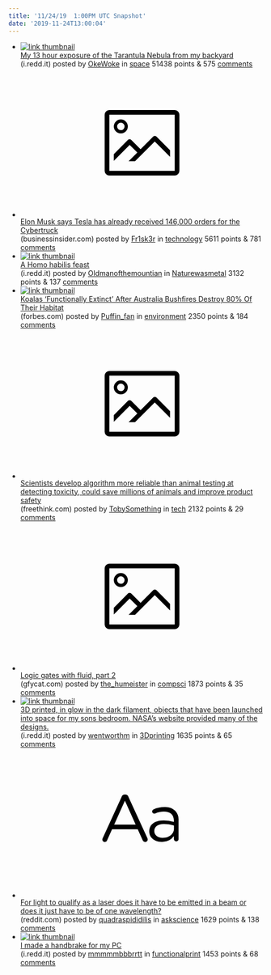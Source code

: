 ```yaml
---
title: '11/24/19  1:00PM UTC Snapshot'
date: '2019-11-24T13:00:04'
---
```

<ul>
<li><a href='https://i.redd.it/z1q19lndyi041.jpg'><img src='https://b.thumbs.redditmedia.com/WOyOXXReagq1ILMfAUB6SzGZpWjZbL-hAoXHMh_WgDc.jpg' alt='link thumbnail'></a><div><div class='linkTitle'><a href='https://i.redd.it/z1q19lndyi041.jpg'>My 13 hour exposure of the Tarantula Nebula from my backyard</a></div>(i.redd.it) posted by <a href='https://www.reddit.com/user/OkeWoke'>OkeWoke</a> in <a href='https://www.reddit.com/r/space'>space</a> 51438 points & 575 <a href='https://www.reddit.com/r/space/comments/e0qhuj/my_13_hour_exposure_of_the_tarantula_nebula_from/'>comments</a></div></li>

<li><a href='https://www.businessinsider.com/cybertruck-orders-tesla-elon-musk-2019-11'><svg version='1.1' viewBox='-34 -14 104 64' preserveAspectRatio='xMidYMid meet' xmlns='http://www.w3.org/2000/svg' xmlns:xlink='http://www.w3.org/1999/xlink'>
    <title>link thumbnail</title>
    <path d='M32,4H4A2,2,0,0,0,2,6V30a2,2,0,0,0,2,2H32a2,2,0,0,0,2-2V6A2,2,0,0,0,32,4ZM4,30V6H32V30Z'></path>
    <path d='M8.92,14a3,3,0,1,0-3-3A3,3,0,0,0,8.92,14Zm0-4.6A1.6,1.6,0,1,1,7.33,11,1.6,1.6,0,0,1,8.92,9.41Z'></path>
    <path d='M22.78,15.37l-5.4,5.4-4-4a1,1,0,0,0-1.41,0L5.92,22.9v2.83l6.79-6.79L16,22.18l-3.75,3.75H15l8.45-8.45L30,24V21.18l-5.81-5.81A1,1,0,0,0,22.78,15.37Z'></path>
</svg></a><div><div class='linkTitle'><a href='https://www.businessinsider.com/cybertruck-orders-tesla-elon-musk-2019-11'>Elon Musk says Tesla has already received 146,000 orders for the Cybertruck</a></div>(businessinsider.com) posted by <a href='https://www.reddit.com/user/Fr1sk3r'>Fr1sk3r</a> in <a href='https://www.reddit.com/r/technology'>technology</a> 5611 points & 781 <a href='https://www.reddit.com/r/technology/comments/e0qhdh/elon_musk_says_tesla_has_already_received_146000/'>comments</a></div></li>

<li><a href='https://i.redd.it/xk0rejzxth041.jpg'><img src='https://b.thumbs.redditmedia.com/JGl1qJ8M_1V8Nsk6ahOqwrsz71eV2VbRfP-6Vfgok1U.jpg' alt='link thumbnail'></a><div><div class='linkTitle'><a href='https://i.redd.it/xk0rejzxth041.jpg'>A Homo habilis feast</a></div>(i.redd.it) posted by <a href='https://www.reddit.com/user/Oldmanofthemountian'>Oldmanofthemountian</a> in <a href='https://www.reddit.com/r/Naturewasmetal'>Naturewasmetal</a> 3132 points & 137 <a href='https://www.reddit.com/r/Naturewasmetal/comments/e0ncdg/a_homo_habilis_feast/'>comments</a></div></li>

<li><a href='https://www.forbes.com/sites/trevornace/2019/11/23/koalas-functionally-extinct-after-australia-bushfires-destroy-80-of-their-habitat/'><img src='https://a.thumbs.redditmedia.com/opOoqNjgRcy2orE-MmiDYiWjJWS_bN3fqJaVOQS3VV8.jpg' alt='link thumbnail'></a><div><div class='linkTitle'><a href='https://www.forbes.com/sites/trevornace/2019/11/23/koalas-functionally-extinct-after-australia-bushfires-destroy-80-of-their-habitat/'>Koalas ‘Functionally Extinct’ After Australia Bushfires Destroy 80% Of Their Habitat</a></div>(forbes.com) posted by <a href='https://www.reddit.com/user/Puffin_fan'>Puffin_fan</a> in <a href='https://www.reddit.com/r/environment'>environment</a> 2350 points & 184 <a href='https://www.reddit.com/r/environment/comments/e0ocmx/koalas_functionally_extinct_after_australia/'>comments</a></div></li>

<li><a href='https://www.freethink.com/articles/ai-could-replace-testing-chemicals-on-animals'><svg version='1.1' viewBox='-34 -14 104 64' preserveAspectRatio='xMidYMid meet' xmlns='http://www.w3.org/2000/svg' xmlns:xlink='http://www.w3.org/1999/xlink'>
    <title>link thumbnail</title>
    <path d='M32,4H4A2,2,0,0,0,2,6V30a2,2,0,0,0,2,2H32a2,2,0,0,0,2-2V6A2,2,0,0,0,32,4ZM4,30V6H32V30Z'></path>
    <path d='M8.92,14a3,3,0,1,0-3-3A3,3,0,0,0,8.92,14Zm0-4.6A1.6,1.6,0,1,1,7.33,11,1.6,1.6,0,0,1,8.92,9.41Z'></path>
    <path d='M22.78,15.37l-5.4,5.4-4-4a1,1,0,0,0-1.41,0L5.92,22.9v2.83l6.79-6.79L16,22.18l-3.75,3.75H15l8.45-8.45L30,24V21.18l-5.81-5.81A1,1,0,0,0,22.78,15.37Z'></path>
</svg></a><div><div class='linkTitle'><a href='https://www.freethink.com/articles/ai-could-replace-testing-chemicals-on-animals'>Scientists develop algorithm more reliable than animal testing at detecting toxicity, could save millions of animals and improve product safety</a></div>(freethink.com) posted by <a href='https://www.reddit.com/user/TobySomething'>TobySomething</a> in <a href='https://www.reddit.com/r/tech'>tech</a> 2132 points & 29 <a href='https://www.reddit.com/r/tech/comments/e0ncxv/scientists_develop_algorithm_more_reliable_than/'>comments</a></div></li>

<li><a href='https://gfycat.com/querulousimaginarybluewhale'><svg version='1.1' viewBox='-34 -14 104 64' preserveAspectRatio='xMidYMid meet' xmlns='http://www.w3.org/2000/svg' xmlns:xlink='http://www.w3.org/1999/xlink'>
    <title>link thumbnail</title>
    <path d='M32,4H4A2,2,0,0,0,2,6V30a2,2,0,0,0,2,2H32a2,2,0,0,0,2-2V6A2,2,0,0,0,32,4ZM4,30V6H32V30Z'></path>
    <path d='M8.92,14a3,3,0,1,0-3-3A3,3,0,0,0,8.92,14Zm0-4.6A1.6,1.6,0,1,1,7.33,11,1.6,1.6,0,0,1,8.92,9.41Z'></path>
    <path d='M22.78,15.37l-5.4,5.4-4-4a1,1,0,0,0-1.41,0L5.92,22.9v2.83l6.79-6.79L16,22.18l-3.75,3.75H15l8.45-8.45L30,24V21.18l-5.81-5.81A1,1,0,0,0,22.78,15.37Z'></path>
</svg></a><div><div class='linkTitle'><a href='https://gfycat.com/querulousimaginarybluewhale'>Logic gates with fluid, part 2</a></div>(gfycat.com) posted by <a href='https://www.reddit.com/user/the_humeister'>the_humeister</a> in <a href='https://www.reddit.com/r/compsci'>compsci</a> 1873 points & 35 <a href='https://www.reddit.com/r/compsci/comments/e0i9ap/logic_gates_with_fluid_part_2/'>comments</a></div></li>

<li><a href='https://i.redd.it/gxzcwk6zmi041.jpg'><img src='https://b.thumbs.redditmedia.com/QHQgFhrFM4y4Kj6Ss3QYBiVByASXAw3ZBOshXeevk4c.jpg' alt='link thumbnail'></a><div><div class='linkTitle'><a href='https://i.redd.it/gxzcwk6zmi041.jpg'>3D printed, in glow in the dark filament, objects that have been launched into space for my sons bedroom. NASA’s website provided many of the designs.</a></div>(i.redd.it) posted by <a href='https://www.reddit.com/user/wentworthm'>wentworthm</a> in <a href='https://www.reddit.com/r/3Dprinting'>3Dprinting</a> 1635 points & 65 <a href='https://www.reddit.com/r/3Dprinting/comments/e0pm3m/3d_printed_in_glow_in_the_dark_filament_objects/'>comments</a></div></li>

<li><a href='https://www.reddit.com/r/askscience/comments/e0nq2r/for_light_to_qualify_as_a_laser_does_it_have_to/'><svg version='1.1' viewBox='-34 -12 104 64' preserveAspectRatio='xMidYMid slice' xmlns='http://www.w3.org/2000/svg' xmlns:xlink='http://www.w3.org/1999/xlink'>
    <title>text link thumbnail</title>
    <path d='M12.19,8.84a1.45,1.45,0,0,0-1.4-1h-.12a1.46,1.46,0,0,0-1.42,1L1.14,26.56a1.29,1.29,0,0,0-.14.59,1,1,0,0,0,1,1,1.12,1.12,0,0,0,1.08-.77l2.08-4.65h11l2.08,4.59a1.24,1.24,0,0,0,1.12.83,1.08,1.08,0,0,0,1.08-1.08,1.64,1.64,0,0,0-.14-.57ZM6.08,20.71l4.59-10.22,4.6,10.22Z'>
    </path>
    <path d='M32.24,14.78A6.35,6.35,0,0,0,27.6,13.2a11.36,11.36,0,0,0-4.7,1,1,1,0,0,0-.58.89,1,1,0,0,0,.94.92,1.23,1.23,0,0,0,.39-.08,8.87,8.87,0,0,1,3.72-.81c2.7,0,4.28,1.33,4.28,3.92v.5a15.29,15.29,0,0,0-4.42-.61c-3.64,0-6.14,1.61-6.14,4.64v.05c0,2.95,2.7,4.48,5.37,4.48a6.29,6.29,0,0,0,5.19-2.48V26.9a1,1,0,0,0,1,1,1,1,0,0,0,1-1.06V19A5.71,5.71,0,0,0,32.24,14.78Zm-.56,7.7c0,2.28-2.17,3.89-4.81,3.89-1.94,0-3.61-1.06-3.61-2.86v-.06c0-1.8,1.5-3,4.2-3a15.2,15.2,0,0,1,4.22.61Z'>
    </path>
</svg></a><div><div class='linkTitle'><a href='https://www.reddit.com/r/askscience/comments/e0nq2r/for_light_to_qualify_as_a_laser_does_it_have_to/'>For light to qualify as a laser does it have to be emitted in a beam or does it just have to be of one wavelength?</a></div>(reddit.com) posted by <a href='https://www.reddit.com/user/quadraspididilis'>quadraspididilis</a> in <a href='https://www.reddit.com/r/askscience'>askscience</a> 1629 points & 138 <a href='https://www.reddit.com/r/askscience/comments/e0nq2r/for_light_to_qualify_as_a_laser_does_it_have_to/'>comments</a></div></li>

<li><a href='https://i.redd.it/w7hpzzupwf041.jpg'><img src='https://b.thumbs.redditmedia.com/vEuhfhouEbuEzAamURmXrJGXzt7K6EcrXcHQUbUlT1Y.jpg' alt='link thumbnail'></a><div><div class='linkTitle'><a href='https://i.redd.it/w7hpzzupwf041.jpg'>I made a handbrake for my PC</a></div>(i.redd.it) posted by <a href='https://www.reddit.com/user/mmmmmbbbrrtt'>mmmmmbbbrrtt</a> in <a href='https://www.reddit.com/r/functionalprint'>functionalprint</a> 1453 points & 68 <a href='https://www.reddit.com/r/functionalprint/comments/e0i04x/i_made_a_handbrake_for_my_pc/'>comments</a></div></li>

</ul>
